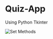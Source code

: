 # Quiz-App
Using Python Tkinter

![Set Methods](https://user-images.githubusercontent.com/54935867/98440079-42e27080-2118-11eb-9e2f-78abd3983aae.jpeg)
